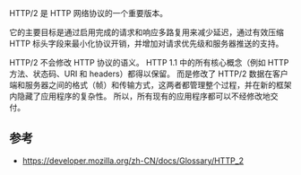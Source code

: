 HTTP/2 是 HTTP 网络协议的一个重要版本。

它的主要目标是通过启用完成的请求和响应多路复用来减少延迟，通过有效压缩 HTTP 标头字段来最小化协议开销，并增加对请求优先级和服务器推送的支持。

HTTP/2 不会修改 HTTP 协议的语义。
HTTP 1.1 中的所有核心概念（例如 HTTP 方法、状态码、URI 和 headers）都得以保留。
而是修改了 HTTP/2 数据在客户端和服务器之间的格式（帧）和传输方式，这两者都管理整个过程，并在新的框架内隐藏了应用程序的复杂性。
所以，所有现有的应用程序都可以不经修改地交付。

## 参考

- https://developer.mozilla.org/zh-CN/docs/Glossary/HTTP_2

